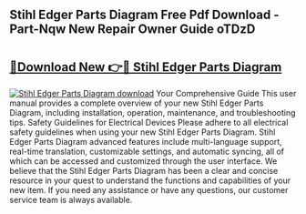 ## Stihl Edger Parts Diagram Free Pdf Download - Part-Nqw New Repair Owner Guide oTDzD

# <h2><a href="http://dfsm5h.blite.top/?on=Stihl+Edger+Parts+Diagram">🔗Download New 👉🔴 Stihl Edger Parts Diagram</a></h2>

[![Stihl Edger Parts Diagram download](https://i.imgur.com/lujVjoI.png)](http://dfsm5h.blite.top/?on=Stihl+Edger+Parts+Diagram)
Your Comprehensive Guide This user manual provides a complete overview of your new Stihl Edger Parts Diagram, including installation, operation, maintenance, and troubleshooting tips. Safety Guidelines for Electrical Devices Please adhere to all electrical safety guidelines when using your new Stihl Edger Parts Diagram. Stihl Edger Parts Diagram advanced features include multi-language support, real-time translation, customizable settings, and automatic syncing, all of which can be accessed and customized through the user interface. We believe that the Stihl Edger Parts Diagram has been a clear and concise resource in your quest to understand the functions and capabilities of your new item. If you need any assistance or have any questions, our customer service team is always available.
